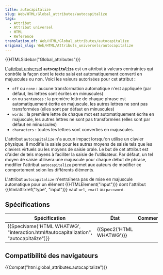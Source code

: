 ```yaml
---
title: autocapitalize
slug: Web/HTML/Global_attributes/autocapitalize
tags:
  - Attribut
  - Attribut universel
  - HTML
  - Reference
translation_of: Web/HTML/Global_attributes/autocapitalize
original_slug: Web/HTML/Attributs_universels/autocapitalize
---
```

{{HTMLSidebar("Global_attributes")}}

L'[attribut universel](/fr/docs/Web/HTML/Attributs_universels) **`autocapitalize`** est un attribut à valeurs contraintes qui contrôle la façon dont le texte saisi est automatiquement converti en majuscules ou non. Voici les valeurs autorisées pour cet attribut :

- `off` ou `none` : aucune transformation automatique n'est appliquée (par défaut, les lettres sont écrites en minuscules)
- `on` ou `sentences` : la première lettre de chaque phrase est automatiquement écrite en majuscule, les autres lettres ne sont pas transformées (elles sont par défaut en minuscules)
- `words` : la première lettre de chaque mot est automatiquement écrite en majuscule, les autres lettres ne sont pas transformées (elles sont par défaut en minuscules)
- `characters` : toutes les lettres sont converties en majuscules.

L'attribut `autocapitalize` n'a aucun impact lorsqu'on utilise un clavier physique. Il modifie la saisie pour les autres moyens de saisie tels que les claviers virtuels ou les moyens de saisie orale. Le but de cet attribut est d'aider de tels moyens à faciliter la saisie de l'utilisateur. Par défaut, un tel moyen de saisie utilisera une majuscule pour chaque début de phrase, modifier l'attribut `autocapitalize` permet aux auteurs de modifier ce comportement selon les différents éléments.

L'attribut `autocapitalize` n'entraînera pas de mise en majuscule automatique pour un élément {{HTMLElement("input")}} dont l'attribut {{htmlattrxref("type", "input")}} vaut `url`, `email` ou `password`.

## Spécifications

| Spécification                                                                                                    | État                             | Commentaires |
| ---------------------------------------------------------------------------------------------------------------- | -------------------------------- | ------------ |
| {{SpecName('HTML WHATWG', "interaction.html#autocapitalization", "autocapitalize")}} | {{Spec2('HTML WHATWG')}} |              |

## Compatibilité des navigateurs

{{Compat("html.global_attributes.autocapitalize")}}
